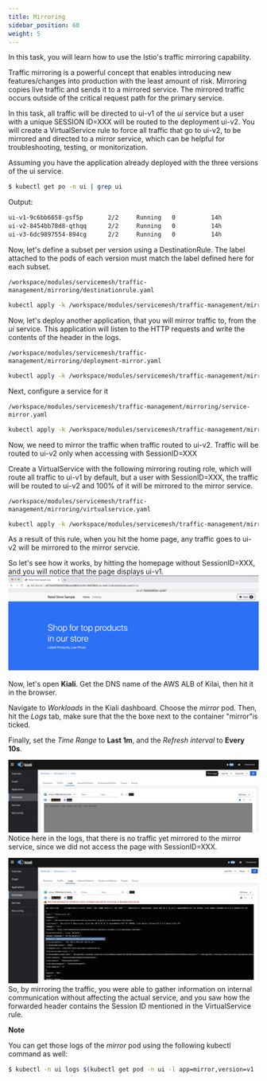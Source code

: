 ```yaml
---
title: Mirroring
sidebar_position: 60
weight: 5
---
```


In this task, you will learn how to use the Istio's traffic mirroring capability.

Traffic mirroring is a powerful concept that enables introducing new features/changes into production with the least amount of risk. Mirroring copies live traffic and sends it to a mirrored service. The mirrored traffic occurs outside of the critical request path for the primary service.

In this task, all traffic will be directed to ui-v1 of the *ui* service but a user with a unique SESSION ID=XXX will be routed to the deployment ui-v2. You will create a VirtualService rule to force all traffic that go to ui-v2, to be mirrored and directed to a mirror service, which can be helpful for troubleshooting, testing, or monitorization.

Assuming you have the application already deployed with the three versions of the ui service.

```bash
$ kubectl get po -n ui | grep ui
```

Output:
```bash
ui-v1-9c6bb6658-gsf5p       2/2     Running   0          14h
ui-v2-8454bb78d8-qthqq      2/2     Running   0          14h
ui-v3-6dc9897554-894cg      2/2     Running   0          14h
```


Now, let's define a subset per version using a DestinationRule. The label attached to the pods of each version must match the label defined here for each subset.

```file
/workspace/modules/servicemesh/traffic-management/mirroring/destinationrule.yaml
```

```bash
kubectl apply -k /workspace/modules/servicemesh/traffic-management/mirroring/destinationrule.yaml
```

Now, let's deploy another application, that you will mirror traffic to, from the *ui* service. This application will listen to the HTTP requests and write the contents of the header in the logs.
```file
/workspace/modules/servicemesh/traffic-management/mirroring/deployment-mirror.yaml
```

```bash
kubectl apply -k /workspace/modules/servicemesh/traffic-management/mirroring/deployment-mirror.yaml
```
Next, configure a service for it
```file
/workspace/modules/servicemesh/traffic-management/mirroring/service-mirror.yaml
```

```bash
kubectl apply -k /workspace/modules/servicemesh/traffic-management/mirroring/service-mirror.yaml
```

Now, we need to mirror the traffic when traffic routed to ui-v2. Traffic will be routed to ui-v2 only when accessing with SessionID=XXX

Create a VirtualService with the following mirroring routing role, which will route all traffic to ui-v1 by default, but a user with SessionID=XXX, the traffic will be routed to ui-v2 and 100% of it will be mirrored to the mirror service.
```file
/workspace/modules/servicemesh/traffic-management/mirroring/virtualservice.yaml
```

```bash
kubectl apply -k /workspace/modules/servicemesh/traffic-management/mirroring/virtualservice.yaml
```

As a result of this rule, when you hit the home page, any traffic goes to ui-v2 will be mirrored to the mirror servcie.


So let's see how it works, by hitting the homepage without SessionID=XXX, and you will notice that the page displays ui-v1.
![homepage-no-sessionid-v1](../assets/homepage-no-sessionid-v1.png)

Now, let's open **Kiali**. Get the DNS name of the AWS ALB of Kilai, then hit it in the browser.

Navigate to *Workloads* in the Kiali dashboard. Choose the *mirror* pod. Then, hit the *Logs* tab, make sure that the the boxe next to the container "mirror"is ticked. 

Finally, set the *Time Range* to **Last 1m**, and the *Refresh interval* to **Every 10s**.

![kilai-mirror-ui-v1](../assets/kilai-mirror-ui-v1.png)
Notice here in the logs, that there is no traffic yet mirrored to the mirror service, since we did not access the page with SessionID=XXX.



![kilai-mirror-ui-v2](../assets/kilai-mirror-ui-v2.png)
So, by mirroring the traffic, you were able to gather information on internal communication without affecting the actual service, and you saw how the forwarded header contains the Session ID mentioned in the VirtualService rule.


**__Note__**

You can get those logs of the *mirror* pod using the following kubectl command as well:
```bash
$ kubectl -n ui logs $(kubectl get pod -n ui -l app=mirror,version=v1 -o jsonpath="{.items[0].metadata.name}") -c mirror -f
```
